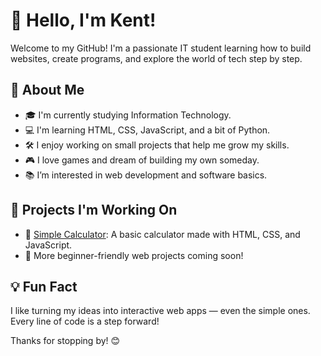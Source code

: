 # 👋 Hello, I'm Kent!

Welcome to my GitHub! I'm a passionate IT student learning how to build websites, create programs, and explore the world of tech step by step.

## 🚀 About Me

- 🎓 I'm currently studying Information Technology.
- 💻 I'm learning HTML, CSS, JavaScript, and a bit of Python.
- 🛠️ I enjoy working on small projects that help me grow my skills.
- 🎮 I love games and dream of building my own someday.
- 📚 I’m interested in web development and software basics.

## 📌 Projects I'm Working On

- 🧮 [Simple Calculator](https://simple-calculator-kent.netlify.app/): A basic calculator made with HTML, CSS, and JavaScript.
- 📝 More beginner-friendly web projects coming soon!

## 💡 Fun Fact

I like turning my ideas into interactive web apps — even the simple ones. Every line of code is a step forward!


Thanks for stopping by! 😊
